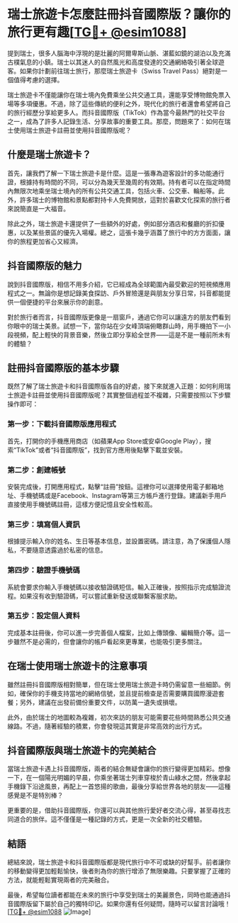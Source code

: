 # 瑞士旅遊卡怎麼註冊抖音國際版？讓你的旅行更有趣[[TG💪+ @esim1088](https://t.me/s/esim1088)]

提到瑞士，很多人腦海中浮現的是壯麗的阿爾卑斯山脈、湛藍如鏡的湖泊以及充滿古樸氣息的小鎮。瑞士以其迷人的自然風光和高度發達的交通網絡吸引著全球遊客。如果你計劃前往瑞士旅行，那麼瑞士旅遊卡（Swiss Travel Pass）絕對是一個值得考慮的選擇。

瑞士旅遊卡不僅能讓你在瑞士境內免費乘坐公共交通工具，還能享受博物館免票入場等多項優惠。不過，除了這些傳統的便利之外，現代化的旅行者還會希望將自己的旅行經歷分享給更多人。而抖音國際版（TikTok）作為當今最熱門的社交平台之一，成為了許多人記錄生活、分享故事的重要工具。那麼，問題來了：如何在瑞士使用瑞士旅遊卡註冊並使用抖音國際版呢？

## 什麼是瑞士旅遊卡？

首先，讓我們了解一下瑞士旅遊卡是什麼。這是一張專為遊客設計的多功能通行證，根據持有時間的不同，可以分為幾天至幾周的有效期。持有者可以在指定時間內無限次地乘坐瑞士境內的所有公共交通工具，包括火車、公交車、輪船等。此外，許多瑞士的博物館和景點都對持卡人免費開放，這對於喜歡文化探索的旅行者來說簡直是一大福音。

除此之外，瑞士旅遊卡還提供了一些額外的好處，例如部分酒店和餐廳的折扣優惠，以及某些景區的優先入場權。總之，這張卡幾乎涵蓋了旅行中的方方面面，讓你的旅程更加省心又經濟。

## 抖音國際版的魅力

說到抖音國際版，相信不用多介紹，它已經成為全球範圍內最受歡迎的短視頻應用程式之一。無論你是想記錄美食探訪、戶外冒險還是與朋友分享日常，抖音都能提供一個便捷的平台來展示你的創意。

對於旅行者而言，抖音國際版更像是一扇窗戶，通過它你可以讓遠方的朋友們看到你眼中的瑞士美景。試想一下，當你站在少女峰頂端俯瞰群山時，用手機拍下一小段視頻，配上輕快的背景音樂，然後立即分享給全世界——這是不是一種前所未有的體驗？

## 註冊抖音國際版的基本步驟

既然了解了瑞士旅遊卡和抖音國際版各自的好處，接下來就進入正題：如何利用瑞士旅遊卡註冊並使用抖音國際版呢？其實整個過程並不複雜，只需要按照以下步驟操作即可：

### 第一步：下載抖音國際版應用程式
首先，打開你的手機應用商店（如蘋果App Store或安卓Google Play），搜索“TikTok”或者“抖音國際版”，找到官方應用後點擊下載並安裝。

### 第二步：創建帳號
安裝完成後，打開應用程式，點擊“註冊”按鈕。這裡你可以選擇使用電子郵箱地址、手機號碼或是Facebook、Instagram等第三方帳戶進行登錄。建議新手用戶直接使用手機號碼註冊，這樣方便記憶且安全性較高。

### 第三步：填寫個人資訊
根據提示輸入你的姓名、生日等基本信息，並設置密碼。請注意，為了保護個人隱私，不要隨意透露過於私密的信息。

### 第四步：驗證手機號碼
系統會要求你輸入手機號碼以接收驗證碼短信。輸入正確後，按照指示完成驗證流程。如果沒有收到驗證碼，可以嘗試重新發送或聯繫客服求助。

### 第五步：設定個人資料
完成基本註冊後，你可以進一步完善個人檔案，比如上傳頭像、編輯簡介等。這一步雖然不是必需的，但會讓你的帳戶看起來更專業，也能吸引更多關注。

## 在瑞士使用瑞士旅遊卡的注意事項

雖然註冊抖音國際版相對簡單，但在瑞士使用瑞士旅遊卡時仍需留意一些細節。例如，確保你的手機支持當地的網絡信號，並且提前檢查是否需要購買國際漫遊套餐；另外，建議在出發前備份重要文件，以防萬一遺失或損壞。

此外，由於瑞士的地圖較為複雜，初次來訪的朋友可能需要花些時間熟悉公共交通線路。不過，隨著經驗的積累，你會發現這其實是非常高效的出行方式。

## 抖音國際版與瑞士旅遊卡的完美結合

當瑞士旅遊卡遇上抖音國際版，兩者的結合無疑會讓你的旅行變得更加精彩。想像一下，在一個陽光明媚的早晨，你乘坐著瑞士列車穿梭於青山綠水之間，然後拿起手機錄下沿途風景，再配上一首悠揚的歌曲，最後分享給世界各地的朋友——這種感覺是不是特別棒？

更重要的是，借助抖音國際版，你還可以與其他旅行愛好者交流心得，甚至尋找志同道合的旅伴。這不僅僅是一種記錄的方式，更是一次全新的社交體驗。

## 結語

總結來說，瑞士旅遊卡和抖音國際版都是現代旅行中不可或缺的好幫手。前者讓你的移動變得更加輕鬆愉快，後者則為你的旅行增添了無限樂趣。只要掌握了正確的方法，就能輕鬆實現兩者的完美融合。

最後，希望每位讀者都能在未來的旅行中享受到瑞士的美麗景色，同時也能通過抖音國際版留下屬於自己的獨特印记。如果你還有任何疑問，隨時可以留言討論哦！[[TG💪+ @esim1088](https://t.me/s/esim1088) ![Image](https://i.postimg.cc/4NQfJmqS/Snipaste-2025-05-13-00-14-12.png)]